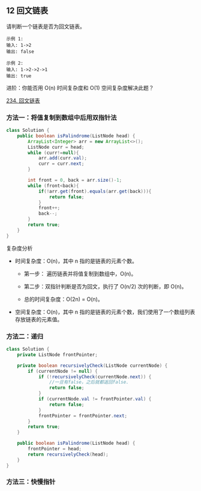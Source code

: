 ## 12 回文链表


请判断一个链表是否为回文链表。

```
示例 1:
输入: 1->2
输出: false

示例 2:
输入: 1->2->2->1
输出: true
```

进阶：你能否用 O(n) 时间复杂度和 O(1) 空间复杂度解决此题？


[234. 回文链表](https://leetcode-cn.com/problems/palindrome-linked-list/)


### 方法一：将值复制到数组中后用双指针法

```java
class Solution {
    public boolean isPalindrome(ListNode head) {
        ArrayList<Integer> arr = new ArrayList<>();
        ListNode curr = head;
        while (curr!=null){
            arr.add(curr.val);
            curr = curr.next;
        }

        int front = 0, back = arr.size()-1;
        while (front<back){
            if(!arr.get(front).equals(arr.get(back))){
                return false;
            }
            front++;
            back--;
        }
        return true;
    }
}
```


复杂度分析

* 时间复杂度：O(n)，其中 n 指的是链表的元素个数。

  * 第一步： 遍历链表并将值复制到数组中，O(n)。

  * 第二步：双指针判断是否为回文，执行了 O(n/2) 次的判断，即 O(n)。
  
  * 总的时间复杂度：O(2n) = O(n)。

* 空间复杂度：O(n)，其中 n 指的是链表的元素个数，我们使用了一个数组列表存放链表的元素值。

### 方法二：递归




```java
class Solution {
    private ListNode frontPointer;

    private boolean recursivelyCheck(ListNode currentNode) {
        if (currentNode != null) {
            if (!recursivelyCheck(currentNode.next)) {
                //一旦有false，之后就都返回false.
                return false;
            }
            if (currentNode.val != frontPointer.val) {
                return false;
            }
            frontPointer = frontPointer.next;
        }
        return true;
    }

    public boolean isPalindrome(ListNode head) {
        frontPointer = head;
        return recursivelyCheck(head);
    }
}
```

### 方法三：快慢指针


